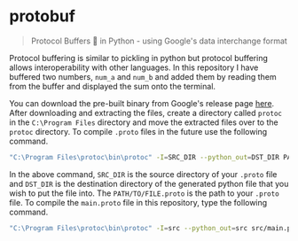 ﻿# protobuf

> Protocol Buffers 💾 in Python - using Google's data interchange format

Protocol buffering is similar to pickling in python but protocol buffering allows interoperability with other languages. In this repository I have buffered two numbers, `num_a` and `num_b` and added them by reading them from the buffer and displayed the sum onto the terminal.

You can download the pre-built binary from Google's release page [here](https://github.com/google/protobuf/releases). After downloading and extracting the files, create a directory called `protoc` in the `C:\Program Files` directory and move the extracted files over to the `protoc` directory. To compile `.proto` files in the future use the following command.

```bash
"C:\Program Files\protoc\bin\protoc" -I=SRC_DIR --python_out=DST_DIR PATH/TO/FILE.proto
```

In the above command, `SRC_DIR` is the source directory of your `.proto` file and `DST_DIR` is the destination directory of the generated python file that you wish to put the file into. The `PATH/TO/FILE.proto` is the path to your `.proto` file. To compile the `main.proto` file in this repository, type the following command.

```bash
"C:\Program Files\protoc\bin\protoc" -I=src --python_out=src src/main.proto
```